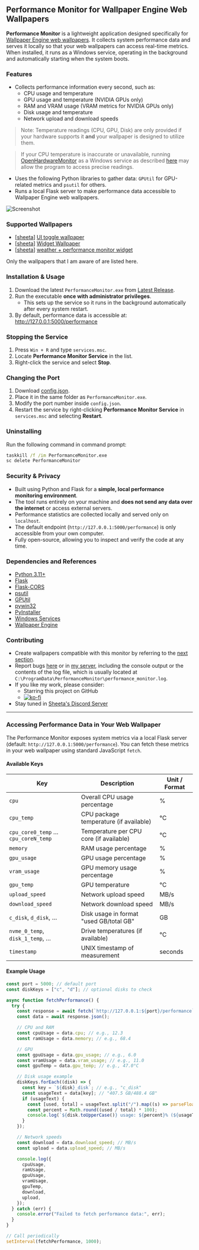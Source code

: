 ## Performance Monitor for Wallpaper Engine Web Wallpapers

**Performance Monitor** is a lightweight application designed specifically for [Wallpaper Engine web wallpapers](https://docs.wallpaperengine.io/en/web/overview.html). It collects system performance data and serves it locally so that your web wallpapers can access real-time metrics. When installed, it runs as a Windows service, operating in the background and automatically starting when the system boots.

### Features

- Collects performance information every second, such as:
  - CPU usage and temperature
  - GPU usage and temperature (NVIDIA GPUs only)
  - RAM and VRAM usage (VRAM metrics for NVIDIA GPUs only)
  - Disk usage and temperature
  - Network upload and download speeds

> Note: Temperature readings (CPU, GPU, Disk) are only provided if your hardware supports it **and** your wallpaper is designed to utilize them.

> If your CPU temperature is inaccurate or unavailable, running [OpenHardwareMonitor](https://openhardwaremonitor.org/downloads/) as a Windows service as described [here](https://github.com/openhardwaremonitor/openhardwaremonitor/issues/838#issuecomment-2370917648) may allow the program to access precise readings.

- Uses the following Python libraries to gather data: `GPUtil` for GPU-related metrics and `psutil` for others.
- Runs a local Flask server to make performance data accessible to Wallpaper Engine web wallpapers.

![Screenshot](screenshot.jpg?raw=true)

### Supported Wallpapers

- [[sheeta](https://steamcommunity.com/profiles/76561198383102380/)] [UI toggle wallpaper](https://steamcommunity.com/sharedfiles/filedetails/?id=3115349801)
- [[sheeta](https://steamcommunity.com/profiles/76561198383102380/)] [Widget Wallpaper](https://steamcommunity.com/sharedfiles/filedetails/?id=3470738721)
- [[sheeta](https://steamcommunity.com/profiles/76561198383102380/)] [weather + performance monitor widget](https://steamcommunity.com/sharedfiles/filedetails/?id=3343374776)

Only the wallpapers that I am aware of are listed here.

### Installation & Usage

1. Download the latest `PerformanceMonitor.exe` from [Latest Release](https://github.com/sheetau/PerformanceMonitor/releases/latest).
2. Run the executable **once with administrator privileges**.
   - This sets up the service so it runs in the background automatically after every system restart.
3. By default, performance data is accessible at: http://127.0.0.1:5000/performance

### Stopping the Service

1. Press `Win + R` and type `services.msc`.
2. Locate **Performance Monitor Service** in the list.
3. Right-click the service and select **Stop**.

### Changing the Port

1. Download [config.json](https://github.com/sheetau/PerformanceMonitor/blob/main/config.json).
2. Place it in the same folder as `PerformanceMonitor.exe`.
3. Modify the port number inside `config.json`.
4. Restart the service by right-clicking **Performance Monitor Service** in `services.msc` and selecting **Restart**.

### Uninstalling

Run the following command in command prompt:

```bat
taskkill /f /im PerformanceMonitor.exe
sc delete PerformanceMonitor
```

### Security & Privacy

- Built using Python and Flask for a **simple, local performance monitoring environment**.
- The tool runs entirely on your machine and **does not send any data over the internet** or access external servers.
- Performance statistics are collected locally and served only on `localhost`.
- The default endpoint (`http://127.0.0.1:5000/performance`) is only accessible from your own computer.
- Fully open-source, allowing you to inspect and verify the code at any time.

### Dependencies and References

- [Python 3.11+](https://www.python.org/)
- [Flask](https://github.com/pallets/flask)
- [Flask-CORS](https://github.com/corydolphin/flask-cors)
- [psutil](https://github.com/giampaolo/psutil)
- [GPUtil](https://github.com/anderskm/gputil)
- [pywin32](https://github.com/mhammond/pywin32)
- [PyInstaller](https://github.com/pyinstaller/pyinstaller)
- [Windows Services](https://docs.microsoft.com/en-us/windows/win32/services/services)
- [Wallpaper Engine](https://www.wallpaperengine.io/en)

### Contributing

- Create wallpapers compatible with this monitor by referring to the [next section](#accessing-performance-data-in-your-web-wallpaper).
- Report bugs [here](https://github.com/sheetau/PerformanceMonitor/issues) or in [my server](https://discord.gg/2dXs5HwXuW), including the console output or the contents of the log file, which is usually located at `C:\ProgramData\PerformanceMonitor\performance_monitor.log`.
- If you like my work, please consider:
  - Starring this project on GitHub
  - [![ko-fi](https://www.ko-fi.com/img/githubbutton_sm.svg)](https://ko-fi.com/sheeta)
- Stay tuned in [Sheeta's Discord Server](https://discord.gg/2dXs5HwXuW)

---

### Accessing Performance Data in Your Web Wallpaper

The Performance Monitor exposes system metrics via a local Flask server (default: `http://127.0.0.1:5000/performance`). You can fetch these metrics in your web wallpaper using standard JavaScript `fetch`.

#### Available Keys

| Key                                 | Description                             | Unit / Format |
| ----------------------------------- | --------------------------------------- | ------------- |
| `cpu`                               | Overall CPU usage percentage            | %             |
| `cpu_temp`                          | CPU package temperature (if available)  | °C            |
| `cpu_core0_temp` … `cpu_coreN_temp` | Temperature per CPU core (if available) | °C            |
| `memory`                            | RAM usage percentage                    | %             |
| `gpu_usage`                         | GPU usage percentage                    | %             |
| `vram_usage`                        | GPU memory usage percentage             | %             |
| `gpu_temp`                          | GPU temperature                         | °C            |
| `upload_speed`                      | Network upload speed                    | MB/s          |
| `download_speed`                    | Network download speed                  | MB/s          |
| `c_disk`, `d_disk`, …               | Disk usage in format "used GB/total GB" | GB            |
| `nvme_0_temp`, `disk_1_temp`, …     | Drive temperatures (if available)       | °C            |
| `timestamp`                         | UNIX timestamp of measurement           | seconds       |

#### Example Usage

```javascript
const port = 5000; // default port
const diskKeys = ["c", "d"]; // optional disks to check

async function fetchPerformance() {
  try {
    const response = await fetch(`http://127.0.0.1:${port}/performance`);
    const data = await response.json();

    // CPU and RAM
    const cpuUsage = data.cpu; // e.g., 12.3
    const ramUsage = data.memory; // e.g., 68.4

    // GPU
    const gpuUsage = data.gpu_usage; // e.g., 6.0
    const vramUsage = data.vram_usage; // e.g., 11.0
    const gpuTemp = data.gpu_temp; // e.g., 47.0°C

    // Disk usage example
    diskKeys.forEach((disk) => {
      const key = `${disk}_disk`; // e.g., "c_disk"
      const usageText = data[key]; // "407.5 GB/488.4 GB"
      if (usageText) {
        const [used, total] = usageText.split("/").map((s) => parseFloat(s));
        const percent = Math.round((used / total) * 100);
        console.log(`${disk.toUpperCase()} usage: ${percent}% (${usageText})`);
      }
    });

    // Network speeds
    const download = data.download_speed; // MB/s
    const upload = data.upload_speed; // MB/s

    console.log({
      cpuUsage,
      ramUsage,
      gpuUsage,
      vramUsage,
      gpuTemp,
      download,
      upload,
    });
  } catch (err) {
    console.error("Failed to fetch performance data:", err);
  }
}

// Call periodically
setInterval(fetchPerformance, 1000);
```
